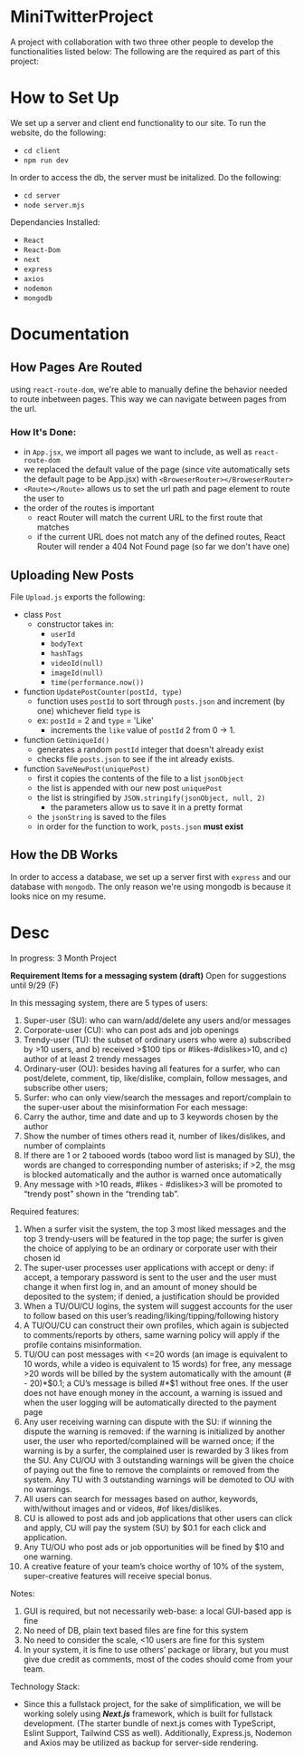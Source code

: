 # MiniTwitterProject
A project with collaboration with two three other people to develop the functionalities listed below:
The following are the required as part of this project:

# How to Set Up
We set up a server and client end functionality to our site. 
To run the website, do the following:
- `cd client`
- `npm run dev`

In order to access the db, the server must be initalized.
Do the following:
- `cd server`
- `node server.mjs`

Dependancies Installed:
- `React`
- `React-Dom`
- `next`
- `express`
- `axios`
- `nodemon`
- `mongodb`

# Documentation
## How Pages Are Routed
using `react-route-dom`, we're able to manually define the behavior needed to route inbetween pages. This way we can navigate between pages from the url.
### How It's Done:
- in `App.jsx`, we import all pages we want to include, as well as `react-route-dom`
- we replaced the default value of the page (since vite automatically sets the default page to be App.jsx) with `<BroweserRouter></BroweserRouter>`
- `<Route></Route>` allows us to set the url path and page element to route the user to 
- the order of the routes is important
    - react Router will match the current URL to the first route that matches
    - if the current URL does not match any of the defined routes, React Router will render a 404 Not Found page (so far we don't have one)

## Uploading New Posts 
File `Upload.js` exports the following:
- class `Post`
    - constructor takes in: 
        - `userId`
        - `bodyText`
        - `hashTags`
        - `videoId(null)`
        - `imageId(null)`
        - `time(performance.now())`
- function `UpdatePostCounter(postId, type)`
    - function uses `postId` to sort through `posts.json` and increment (by one) whichever field `type` is
    - ex: `postId` = 2 and `type` = 'Like'
        - increments the `like` value of `postId` 2 from 0 -> 1.
- function `GetUniqueId()`
    - generates a random `postId` integer that doesn't already exist
    - checks file `posts.json` to see if the int already exists. 
- function `SaveNewPost(uniquePost)`
    - first it copies the contents of the file to a list `jsonObject`
    - the list is appended with our new post `uniquePost`
    - the list is stringified by `JSON.stringify(jsonObject, null, 2)`
        - the parameters allow us to save it in a pretty format
    - the `jsonString` is saved to the files
    - in order for the function to work, `posts.json` **must exist**

## How the DB Works
In order to access a database, we set up a server first with `express` and our database with `mongodb`. The only reason we're using mongodb is because it looks nice on my resume.

# Desc

In progress: 3 Month Project

<b>Requirement Items for a messaging system (draft)</b>
Open for suggestions until 9/29 (F)

In this messaging system, there are 5 types of users:
1.	Super-user (SU): who can warn/add/delete any users and/or messages
2.	Corporate-user (CU): who can post ads and job openings
3.	Trendy-user (TU): the subset of ordinary users who were a) subscribed by >10 users, and b) received >$100 tips or #likes-#dislikes>10, and c) author of at least 2 trendy messages
4.	Ordinary-user (OU): besides having all features for a surfer, who can post/delete, comment, tip, like/dislike, complain, follow messages, and subscribe other users;
5.	Surfer: who can only view/search the messages and report/complain to the super-user about the misinformation 
For each message:
1.	Carry the author, time and date and up to 3 keywords chosen by the author
2.	Show the number of times others read it, number of likes/dislikes, and number of complaints
3.	If there are 1 or 2 tabooed words (taboo word list is managed by SU), the words are changed to corresponding number of asterisks; if >2, the msg is blocked automatically and the author is warned once automatically
4.	Any message with >10 reads, #likes - #dislikes>3 will be promoted to “trendy post” shown in the “trending tab”.

Required features:
1.	When a surfer visit the system, the top 3 most liked messages and the top 3 trendy-users will be featured in the top page; the surfer is given the choice of applying to be an ordinary or corporate user with their chosen id
2.	The super-user processes user applications with accept or deny: if accept, a temporary password is sent to the user and the user must change it when first log in, and an amount of money should be deposited to the system; if denied, a justification should be provided
3.	When a TU/OU/CU logins, the system will suggest accounts for the user to follow based on this user’s reading/liking/tipping/following history
4.	A TU/OU/CU can construct their own profiles, which again is subjected to comments/reports by others, same warning policy will apply if the profile contains misinformation. 
5.	TU/OU can post messages with <=20 words (an image is equivalent to 10 words, while a video is equivalent to 15 words) for free, any message >20 words will be billed by the system automatically with the amount (# - 20)*$0.1; a CU’s message is billed #*$1 without free ones. If the user does not have enough money in the account, a warning is issued and when the user logging will be automatically directed to the payment page
6.	Any user receiving warning can dispute with the SU: if winning the dispute the warning is removed: if the warning is initialized by another user, the user who reported/complained will be warned once; if the warning is by a surfer, the complained user is rewarded by 3 likes from the SU. Any CU/OU with 3 outstanding warnings will be given the choice of paying out the fine to remove the complaints or removed from the system. Any TU with 3 outstanding warnings will be demoted to OU with no warnings.
7.	All users can search for messages based on author, keywords, with/without images and or videos, #of likes/dislikes.
8.	CU is allowed to post ads and job applications that other users can click and apply, CU will pay the system (SU) by $0.1 for each click and application.
9.	Any TU/OU who post ads or job opportunities will be fined by $10 and one warning.
10.	A creative feature of your team’s choice worthy of 10% of the system, super-creative features will receive special bonus.

Notes:
1.	GUI is required, but not necessarily web-base: a local GUI-based app is fine
2.	No need of DB, plain text based files are fine for this system
3.	No need to consider the scale, <10 users are fine for this system
4.	In your system, it is fine to use others’ package or library, but you must give due credit as comments, most of the codes should come from your team.


Technology Stack:
- Since this a fullstack project, for the sake of simplification, we will be working solely using <b><i>Next.js</b></i> framework, which is built for fullstack development. (The starter bundle of next.js comes with TypeScript, Eslint Support, Tailwind CSS as well). Additionally, Express.js, Nodemon and Axios may be utilized as backup for server-side rendering.

